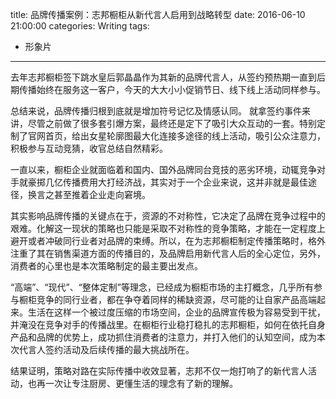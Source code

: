 title: 品牌传播案例：志邦橱柜从新代言人启用到战略转型
date: 2016-06-10 21:00:00
categories: Writing
tags:
 - 形象片
---


去年志邦橱柜签下跳水皇后郭晶晶作为其新的品牌代言人，从签约预热期一直到后期传播始终在服务这一客户，今天的大大小小促销节日、线下线上活动同样参与。

总结来说，品牌传播归根到底就是增加符号记忆及情感认同。
就拿签约事件来讲，尽管之前做了很多套引爆方案，最终还是定下了吸引大众互动的一套。特别定制了官网首页，给出女星轮廓图最大化连接多途径的线上活动，吸引公众注意力，积极参与互动竞猜，收官总结自然精彩。

一直以来，橱柜企业就面临着和国内、国外品牌同台竞技的恶劣环境，动辄竞争对手就豪掷几亿传播费用大打经济战，其实对于一个企业来说，这并非就是最佳途径，换言之甚至推着企业走向窘境。

其实影响品牌传播的关键点在于，资源的不对称性，它决定了品牌在竞争过程中的艰难。化解这一现状的策略也只能是采取不对称性的竞争策略，才能在一定程度上避开或者冲破同行业者对品牌的束缚。所以，在为志邦橱柜制定传播策略时，格外注重了其在销售渠道方面的传播目的，及品牌启用新代言人后的全心定位，另外，消费者的心里也是本次策略制定的最主要出发点。

“高端”、“现代”、“整体定制”等理念，已经成为橱柜市场的主打概念，几乎所有参与橱柜竞争的同行业者，都在争夺着同样的稀缺资源，尽可能的让自家产品高端起来。生活在这样一个被过度压缩的市场空间，企业的品牌宣传极为容易受到干扰，并淹没在竞争对手的传播战里。在橱柜行业稳打稳扎的志邦橱柜，如何在依托自身产品和品牌的优势上，成功抓住消费者的注意力，并打入他们的认知空间，成为本次代言人签约活动及后续传播的最大挑战所在。

结果证明，策略对路在实际传播中收效显著，志邦不仅一炮打响了的新代言人活动，也再一次让专注厨房、更懂生活的理念有了新的理解。

